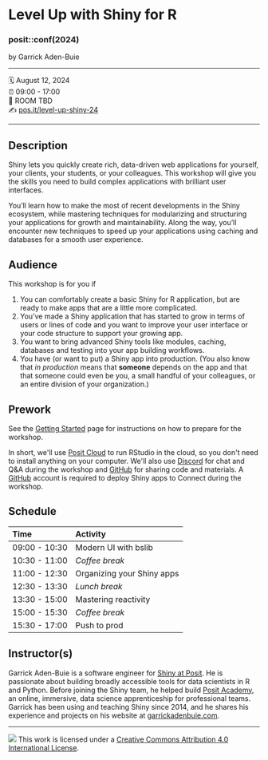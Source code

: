 Level Up with Shiny for R
================

### posit::conf(2024)

by Garrick Aden-Buie

-----

:spiral_calendar: August 12, 2024  
:alarm_clock:     09:00 - 17:00  
:hotel:           ROOM TBD  
:writing_hand:    [pos.it/level-up-shiny-24](http://pos.it/level-up-shiny-24)

-----

## Description

Shiny lets you quickly create rich, data-driven web applications for yourself, your clients, your students, or your colleagues. This workshop will give you the skills you need to build complex applications with brilliant user interfaces. 

You’ll learn how to make the most of recent developments in the Shiny ecosystem, while mastering techniques for modularizing and structuring your applications for growth and maintainability. Along the way, you’ll encounter new techniques to speed up your applications using caching and databases for a smooth user experience.

## Audience


This workshop is for you if

1. You can comfortably create a basic Shiny for R application, but are ready to make apps that are a little more complicated.
2. You’ve made a Shiny application that has started to grow in terms of users or lines of code and you want to improve your user interface or your code structure to support your growing app.
3. You want to bring advanced Shiny tools like modules, caching, databases and testing into your app building workflows.
4. You have (or want to put) a Shiny app into production. (You also know that *in production* means that **someone** depends on the app and that that someone could even be you, a small handful of your colleagues, or an entire division of your organization.)

## Prework

See the [Getting Started](https://posit-conf-2024.github.io/level-up-shiny/setup.html) page for instructions on how to prepare for the workshop.

In short, we'll use [Posit Cloud](https://cloud.posit.co) to run RStudio in the cloud, so you don't need to install anything on your computer.
We'll also use [Discord](https://discord.com) for chat and Q&A during the workshop and [GitHub](https://github.com) for sharing code and materials.
A [GitHub](https://github.com) account is required to deploy Shiny apps to Connect during the workshop.

## Schedule

| Time          | Activity         |
| :------------ | :--------------- |
| 09:00 - 10:30 | Modern UI with bslib        |
| 10:30 - 11:00 | *Coffee break*   |
| 11:00 - 12:30 | Organizing your Shiny apps        |
| 12:30 - 13:30 | *Lunch break*    |
| 13:30 - 15:00 | Mastering reactivity        |
| 15:00 - 15:30 | *Coffee break*   |
| 15:30 - 17:00 | Push to prod        |

## Instructor(s)

Garrick Aden-Buie is a software engineer for [Shiny at Posit](https://shiny.posit.co). He is passionate about building broadly accessible tools for data scientists in R and Python. Before joining the Shiny team, he helped build [Posit Academy](https://posit.co/products/enterprise/academy/), an online, immersive, data science apprenticeship for professional teams. Garrick has been using and teaching Shiny since 2014, and he shares his experience and projects on his website at [garrickadenbuie.com](https://garrickadenbuie.com).

-----

![](https://i.creativecommons.org/l/by/4.0/88x31.png) This work is
licensed under a [Creative Commons Attribution 4.0 International
License](https://creativecommons.org/licenses/by/4.0/).
